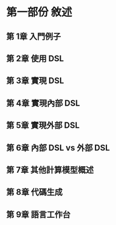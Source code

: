 # 第一部份 敘述 #

## 第  1章 入門例子 ##
## 第  2章 使用 DSL ##
## 第  3章 實現 DSL ##
## 第  4章 實現內部 DSL ##
## 第  5章 實現外部 DSL ##
## 第  6章 內部 DSL vs 外部 DSL ##
## 第  7章 其他計算模型概述 ##
## 第  8章 代碼生成 ##
## 第  9章 語言工作台 ##

